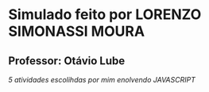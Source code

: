 # Simulado feito por LORENZO SIMONASSI MOURA
## Professor: Otávio Lube
*5 atividades escolihdas por mim enolvendo JAVASCRIPT*
